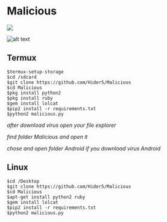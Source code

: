 # Malicious 
![](https://img.shields.io/badge/Python-2.7/2.6-yellowgreen.svg)


![alt text](https://github.com/Hider5/Malicious/blob/master/image/ss.jpg)

## Termux
```
$termux-setup-storage
$cd /sdcard
$git clone https://github.com/Hider5/Malicious
$cd Malicious
$pkg install python2
$pkg install ruby
$gem install lolcat
$pip2 install -r requirements.txt
$python2 malicious.py
```
*after download virus open your file explorer*

*find folder Malicious and open it*

*chose and open folder Android if you download virus Android*
## Linux
```
$cd /Desktop
$git clone https://github.com/Hider5/Malicious
$cd Malicious
$apt-get install python2 ruby
$gem install lolcat
$pip2 install -r requirements.txt
$python2 malicious.py
```
